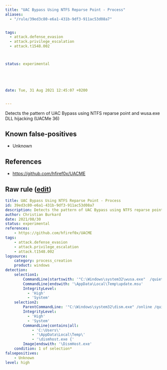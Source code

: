 ```yaml
---
title: "UAC Bypass Using NTFS Reparse Point - Process"
aliases:
  - "/rule/39ed3c80-e6a1-431b-9df3-911ac53d08a7"


tags:
  - attack.defense_evasion
  - attack.privilege_escalation
  - attack.t1548.002



status: experimental





date: Tue, 31 Aug 2021 12:45:07 +0200


---
```


Detects the pattern of UAC Bypass using NTFS reparse point and wusa.exe DLL hijacking (UACMe 36)

<!--more-->


## Known false-positives

* Unknown



## References

* https://github.com/hfiref0x/UACME


## Raw rule ([edit](https://github.com/SigmaHQ/sigma/edit/master/rules/windows/process_creation/proc_creation_win_uac_bypass_ntfs_reparse_point.yml))
```yaml
title: UAC Bypass Using NTFS Reparse Point - Process
id: 39ed3c80-e6a1-431b-9df3-911ac53d08a7
description: Detects the pattern of UAC Bypass using NTFS reparse point and wusa.exe DLL hijacking (UACMe 36)
author: Christian Burkard
date: 2021/08/30
status: experimental
references:
    - https://github.com/hfiref0x/UACME
tags:
    - attack.defense_evasion
    - attack.privilege_escalation
    - attack.t1548.002
logsource:
    category: process_creation
    product: windows
detection:
    selection1:
        CommandLine|startswith: '"C:\Windows\system32\wusa.exe"  /quiet C:\Users\'
        CommandLine|endswith: '\AppData\Local\Temp\update.msu'
        IntegrityLevel:
          - 'High'
          - 'System'
    selection2:
        ParentCommandLine: '"C:\Windows\system32\dism.exe" /online /quiet /norestart /add-package /packagepath:"C:\Windows\system32\pe386" /ignorecheck'
        IntegrityLevel:
          - 'High'
          - 'System'
        CommandLine|contains|all:
            - 'C:\Users\'
            - '\AppData\Local\Temp\'
            - '\dismhost.exe {'
        Image|endswith: '\DismHost.exe'
    condition: 1 of selection*
falsepositives:
    - Unknown
level: high

```
